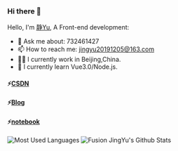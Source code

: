 ### Hi there 👋

<!--
**JingYu1205/JingYu1205** is a ✨ _special_ ✨ repository because its `README.md` (this file) appears on your GitHub profile.

Here are some ideas to get you started:

- 🔭 I’m currently working on ...
- 🌱 I’m currently learning ...
- 👯 I’m looking to collaborate on ...
- 🤔 I’m looking for help with ...
- 💬 Ask me about ...
- 📫 How to reach me: ...
- 😄 Pronouns: ...
- ⚡ Fun fact: ...
-->
Hello, I'm [静Yu](https://jingyu1205.github.io/), A Front-end development:
- 💬 Ask me about: 732461427
- 📫 How to reach me: jingyu20191205@163.com
- 👨‍💼 I currently work in Beijing,China.
- 🏴󠁧󠁢󠁥󠁮󠁧󠁿 I currently learn Vue3.0/Node.js.
#### ⚡[CSDN](https://blog.csdn.net/qq_46285118)
#### ⚡[Blog](https://jingyu1205.github.io/)
#### ⚡[notebook](https://jingyu1205.github.io/docute-blog/#/)
<!--
- 👯 I’m looking to collaborate on ...
- 🤔 I’m looking for help with ...
- 💬 Ask me about ...
- 📫 How to reach me: ...
- 😄 Pronouns: ...
- ⚡ Fun fact: ...
-->
![Most Used Languages](https://github-readme-stats.vercel.app/api/top-langs/静Yu=coderfix-lab&theme=dark&layout=compact)
![Fusion JingYu's Github Stats](https://github-readme-stats.vercel.app/api?username=JingYu1205&show_icons=true&title_color=fff&icon_color=79ff97&text_color=9f9f9f&bg_color=151515)
